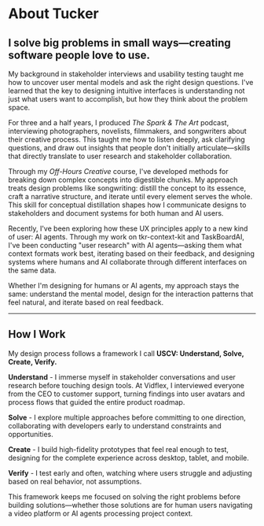 # About Tucker

## I solve big problems in small ways—creating software people love to use.

My background in stakeholder interviews and usability testing taught me how to uncover user mental models and ask the right design questions. I've learned that the key to designing intuitive interfaces is understanding not just what users want to accomplish, but how they think about the problem space.

For three and a half years, I produced *The Spark & The Art* podcast, interviewing photographers, novelists, filmmakers, and songwriters about their creative process. This taught me how to listen deeply, ask clarifying questions, and draw out insights that people don't initially articulate—skills that directly translate to user research and stakeholder collaboration.

Through my *Off-Hours Creative* course, I've developed methods for breaking down complex concepts into digestible chunks. My approach treats design problems like songwriting: distill the concept to its essence, craft a narrative structure, and iterate until every element serves the whole. This skill for conceptual distillation shapes how I communicate designs to stakeholders and document systems for both human and AI users.

Recently, I've been exploring how these UX principles apply to a new kind of user: AI agents. Through my work on tkr-context-kit and TaskBoardAI, I've been conducting "user research" with AI agents—asking them what context formats work best, iterating based on their feedback, and designing systems where humans and AI collaborate through different interfaces on the same data.

Whether I'm designing for humans or AI agents, my approach stays the same: understand the mental model, design for the interaction patterns that feel natural, and iterate based on real feedback.

---

## How I Work

My design process follows a framework I call **USCV: Understand, Solve, Create, Verify.**

**Understand** - I immerse myself in stakeholder conversations and user research before touching design tools. At Vidflex, I interviewed everyone from the CEO to customer support, turning findings into user avatars and process flows that guided the entire product roadmap.

**Solve** - I explore multiple approaches before committing to one direction, collaborating with developers early to understand constraints and opportunities.

**Create** - I build high-fidelity prototypes that feel real enough to test, designing for the complete experience across desktop, tablet, and mobile.

**Verify** - I test early and often, watching where users struggle and adjusting based on real behavior, not assumptions.

This framework keeps me focused on solving the right problems before building solutions—whether those solutions are for human users navigating a video platform or AI agents processing project context.
